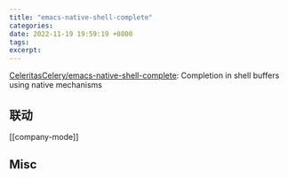 ```yaml
---
title: "emacs-native-shell-complete"
categories: 
date: 2022-11-19 19:59:19 +0800
tags: 
excerpt: 
---
```


[CeleritasCelery/emacs-native-shell-complete](https://github.com/CeleritasCelery/emacs-native-shell-complete): Completion in shell buffers using native mechanisms



## 联动

[[company-mode]]

## Misc


